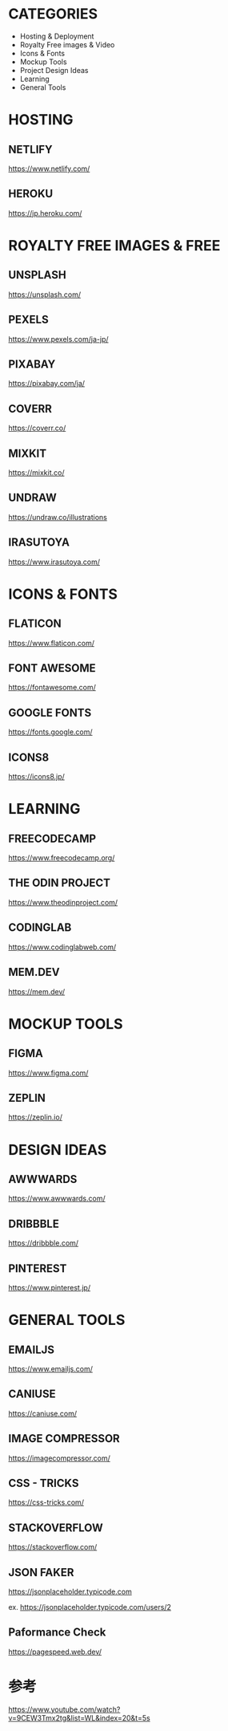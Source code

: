 # CATEGORIES
* Hosting & Deployment
* Royalty Free images & Video
* Icons & Fonts
* Mockup Tools
* Project Design Ideas
* Learning
* General Tools

# HOSTING

## NETLIFY
https://www.netlify.com/

## HEROKU
https://jp.heroku.com/

# ROYALTY FREE IMAGES & FREE

## UNSPLASH
https://unsplash.com/
## PEXELS
https://www.pexels.com/ja-jp/
## PIXABAY
https://pixabay.com/ja/
## COVERR
https://coverr.co/
## MIXKIT
https://mixkit.co/
## UNDRAW
https://undraw.co/illustrations
## IRASUTOYA
https://www.irasutoya.com/

# ICONS & FONTS

## FLATICON
https://www.flaticon.com/
## FONT AWESOME
https://fontawesome.com/
## GOOGLE FONTS
https://fonts.google.com/
## ICONS8
https://icons8.jp/

# LEARNING

## FREECODECAMP
https://www.freecodecamp.org/
## THE ODIN PROJECT
https://www.theodinproject.com/
## CODINGLAB
https://www.codinglabweb.com/
## MEM.DEV
https://mem.dev/

# MOCKUP TOOLS

## FIGMA
https://www.figma.com/
## ZEPLIN
https://zeplin.io/

# DESIGN IDEAS

## AWWWARDS
https://www.awwwards.com/
## DRIBBBLE
https://dribbble.com/
## PINTEREST
https://www.pinterest.jp/

# GENERAL TOOLS

## EMAILJS
https://www.emailjs.com/
## CANIUSE
https://caniuse.com/
## IMAGE COMPRESSOR
https://imagecompressor.com/
## CSS - TRICKS
https://css-tricks.com/
## STACKOVERFLOW
https://stackoverflow.com/

## JSON FAKER
https://jsonplaceholder.typicode.com

ex.
https://jsonplaceholder.typicode.com/users/2

## Paformance Check
https://pagespeed.web.dev/

# 参考
https://www.youtube.com/watch?v=9CEW3Tmx2tg&list=WL&index=20&t=5s
